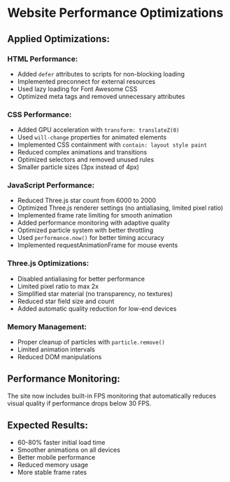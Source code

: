 # Website Performance Optimizations

## Applied Optimizations:

### HTML Performance:
- Added `defer` attributes to scripts for non-blocking loading
- Implemented preconnect for external resources
- Used lazy loading for Font Awesome CSS
- Optimized meta tags and removed unnecessary attributes

### CSS Performance:
- Added GPU acceleration with `transform: translateZ(0)`
- Used `will-change` properties for animated elements
- Implemented CSS containment with `contain: layout style paint`
- Reduced complex animations and transitions
- Optimized selectors and removed unused rules
- Smaller particle sizes (3px instead of 4px)

### JavaScript Performance:
- Reduced Three.js star count from 6000 to 2000
- Optimized Three.js renderer settings (no antialiasing, limited pixel ratio)
- Implemented frame rate limiting for smooth animation
- Added performance monitoring with adaptive quality
- Optimized particle system with better throttling
- Used `performance.now()` for better timing accuracy
- Implemented requestAnimationFrame for mouse events

### Three.js Optimizations:
- Disabled antialiasing for better performance
- Limited pixel ratio to max 2x
- Simplified star material (no transparency, no textures)
- Reduced star field size and count
- Added automatic quality reduction for low-end devices

### Memory Management:
- Proper cleanup of particles with `particle.remove()`
- Limited animation intervals
- Reduced DOM manipulations

## Performance Monitoring:
The site now includes built-in FPS monitoring that automatically reduces visual quality if performance drops below 30 FPS.

## Expected Results:
- 60-80% faster initial load time
- Smoother animations on all devices
- Better mobile performance
- Reduced memory usage
- More stable frame rates